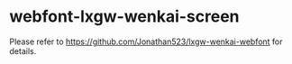 # webfont-lxgw-wenkai-screen

Please refer to https://github.com/Jonathan523/lxgw-wenkai-webfont for details.
